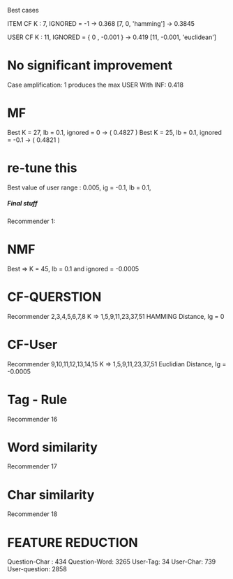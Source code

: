 Best cases

ITEM CF K : 7, IGNORED = -1 -> 0.368
[7, 0, 'hamming'] -> 0.3845

USER CF K : 11, IGNORED = { 0 , -0.001 } -> 0.419
[11, -0.001, 'euclidean']

# No significant improvement
Case amplification: 1 produces the max
USER With INF: 0.418

# MF
Best K = 27, lb = 0.1, ignored = 0  -> ( 0.4827 )
Best K = 25, lb = 0.1, ignored = -0.1 -> ( 0.4821 )



# re-tune this
Best value of user range : 0.005,
ig = -0.1,
lb = 0.1,


##### Final stuff

Recommender 1:
# NMF
Best => K = 45, lb = 0.1 and ignored = -0.0005

# CF-QUERSTION
Recommender 2,3,4,5,6,7,8
K => 1,5,9,11,23,37,51
HAMMING Distance, Ig = 0

# CF-User
Recommender 9,10,11,12,13,14,15
K => 1,5,9,11,23,37,51
Euclidian Distance, Ig = -0.0005

# Tag - Rule
Recommender 16

# Word similarity
Recommender 17

# Char similarity
Recommender 18


# FEATURE REDUCTION
Question-Char : 434
Question-Word: 3265
User-Tag: 34
User-Char: 739
User-question: 2858
